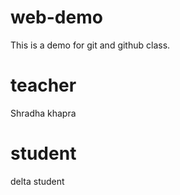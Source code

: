# web-demo
This is a demo for git and github class.

# teacher 
Shradha khapra

# student 
delta student

